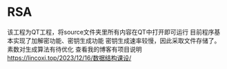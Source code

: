# RSA
该工程为QT工程，将source文件夹里所有内容在QT中打开即可运行
目前程序基本实现了加解密功能、密钥生成功能
密钥生成速率较慢，因此采取文件存储了。
素数对生成算法有待优化
查看我的博客有项目说明
https://lincoxi.top/2023/12/16/数据结构课设/
